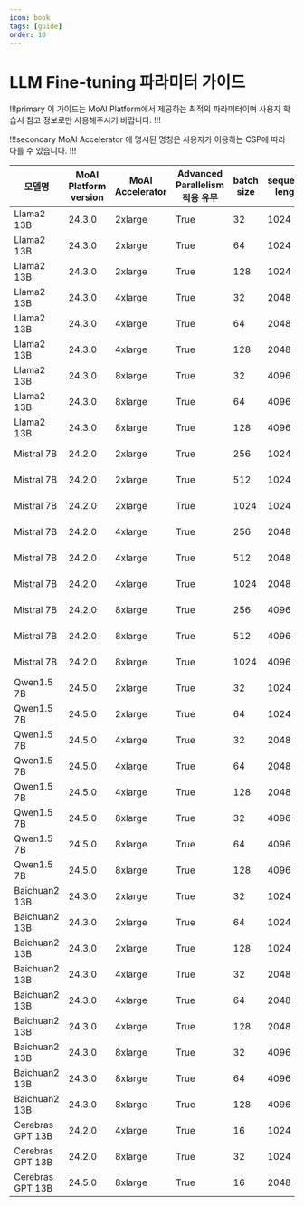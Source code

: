 ```yaml
---
icon: book
tags: [guide]
order: 10
---
```


# LLM Fine-tuning 파라미터 가이드


!!!primary 
이 가이드는 MoAI Platform에서 제공하는 최적의 파라미터이며 사용자 학습시 참고 정보로만 사용해주시기 바랍니다.
!!!

!!!secondary 
MoAI Accelerator 에 명시된 명칭은 사용자가 이용하는 CSP에 따라 다를 수 있습니다.
!!!

| 모델명 | MoAI Platform version | MoAI Accelerator | Advanced Parallelism 적용 유무 | batch size | sequence length | vram 사용량 | 학습 시간 | throughput |
| --- | --- | --- | --- | --- | --- | --- | --- | --- |
| Llama2 13B | 24.3.0 | 2xlarge | True | 32 | 1024 | 543816 MiB | 872m | 8,934 |
| Llama2 13B | 24.3.0 | 2xlarge | True | 64 | 1024 | 749065 MiB | 586m | 11,562 |
| Llama2 13B | 24.3.0 | 2xlarge | True | 128 | 1024 | 790454 MiB | 400m | 65,565 |
| Llama2 13B | 24.3.0 | 4xlarge | True | 32 | 2048 | 1292886 MiB | 962m | 32,371 |
| Llama2 13B | 24.3.0 | 4xlarge | True | 64 | 2048 | 1600235 MiB | 720m | 63,893 |
| Llama2 13B | 24.3.0 | 4xlarge | True | 128 | 2048 | 1467646 MiB | 480m | 121,013 |
| Llama2 13B | 24.3.0 | 8xlarge | True | 32 | 4096 | 3181616 MiB | 1360m | 62,481 |
| Llama2 13B | 24.3.0 | 8xlarge | True | 64 | 4096 | 3143781 MiB | 720m | 125,180 |
| Llama2 13B | 24.3.0 | 8xlarge | True | 128 | 4096 | 3013826 MiB | 560m | 238,212 |
| Mistral 7B | 24.2.0 | 2xlarge | True | 256 | 1024 | 442,982 MiB | 59m | 15,972 |
| Mistral 7B | 24.2.0 | 2xlarge | True | 512 | 1024 | 560,835 MiB | 20m | 32,563 |
| Mistral 7B | 24.2.0 | 2xlarge | True | 1024 | 1024 | 790,572 MiB | 17m | 69,840 |
| Mistral 7B | 24.2.0 | 4xlarge | True | 256 | 2048 | 1,138,546 MiB | 25m | 62,740 |
| Mistral 7B | 24.2.0 | 4xlarge | True | 512 | 2048 | 1,138,546 MiB | 22m | 56,385 |
| Mistral 7B | 24.2.0 | 4xlarge | True | 1024 | 2048 | 1,138,546 MiB | 24m | 62,582 |
| Mistral 7B | 24.2.0 | 8xlarge | True | 256 | 4096 | 1,800,656 MiB | 36m | 157,859 |
| Mistral 7B | 24.2.0 | 8xlarge | True | 512 | 4096 | 1,800,656 MiB | 30m | 144,124 |
| Mistral 7B | 24.2.0 | 8xlarge | True | 1024 | 4096 | 1,767,888 MiB | 25m | 163,839 |
| Qwen1.5 7B | 24.5.0 | 2xlarge | True | 32 | 1024 | 626,391  MiB | 12m | 24,156 |
| Qwen1.5 7B | 24.5.0 | 2xlarge | True | 64 | 1024 | 784,485 MiB | 9m | 47,679 |
| Qwen1.5 7B | 24.5.0 | 4xlarge | True | 32 | 2048 | 1,403,047 MiB | 12m | 51,353 |
| Qwen1.5 7B | 24.5.0 | 4xlarge | True | 64 | 2048 | 1,122,745 MiB | 8m | 93,165 |
| Qwen1.5 7B | 24.5.0 | 4xlarge | True | 128 | 2048 | 1,680,233 MiB | 7m | 194,282 |
| Qwen1.5 7B | 24.5.0 | 8xlarge | True | 32 | 4096 | 1,706,797 MiB | 11m | 92,623 |
| Qwen1.5 7B | 24.5.0 | 8xlarge | True | 64 | 4096 | 1,651,008 MiB | 8m | 186,353 |
| Qwen1.5 7B | 24.5.0 | 8xlarge | True | 128 | 4096 | 2,146,115 MiB | 7m | 376,493 |
| Baichuan2 13B | 24.3.0 | 2xlarge | True | 32 | 1024 | 843,375 MiB | 40m | 26,111 |
| Baichuan2 13B | 24.3.0 | 2xlarge | True | 64 | 1024 | 858,128 MiB | 34m | 50,782 |
| Baichuan2 13B | 24.3.0 | 2xlarge | True | 128 | 1024 | 866,656 MiB | 30m | 99,873 |
| Baichuan2 13B | 24.3.0 | 4xlarge | True | 32 | 2048 | 1403,2189 | 38m | 58,531 |
| Baichuan2 13B | 24.3.0 | 4xlarge | True | 64 | 2048 | 1489,3 | 35m | 109,872 |
| Baichuan2 13B | 24.3.0 | 4xlarge | True | 128 | 2048 | 154,12123 | 28m | 191,605 |
| Baichuan2 13B | 24.3.0 | 8xlarge | True | 32 | 4096 | 2,645,347 MiB | 22m | 109,537 |
| Baichuan2 13B | 24.3.0 | 8xlarge | True | 64 | 4096 | 2,800,000 MiB | 20m | 207,214 |
| Baichuan2 13B | 24.3.0 | 8xlarge | True | 128 | 4096 | 2,845,656 MiB | 17m | 384,165 |
| Cerebras GPT 13B | 24.2.0 | 4xlarge | True | 16 | 1024 | 1,764,955 MiB | 81m | 6,841 |
| Cerebras GPT 13B | 24.2.0 | 8xlarge | True | 32 | 1024 | 3,460,240 MiB | 62m | 13,286 |
| Cerebras GPT 13B | 24.5.0 | 8xlarge | True | 16 | 2048 | 1,951,344 MiB | 100m | 18,001 |